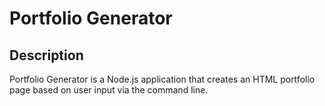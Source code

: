 # Portfolio Generator

## Description
Portfolio Generator is a Node.js application that creates an HTML portfolio page based on user input via the command line. 
